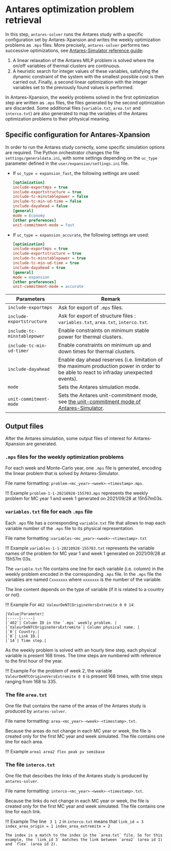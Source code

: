 # Antares optimization problem retrieval

In this step, `antares-solver` runs the Antares study with a specific configuration set by Antares-Xpansion and writes the weekly optimization problems as `.mps` files. More precisely, `antares-solver` performs two successive optimizations, see [Antares-Simulator reference guide](https://antares-simulator.readthedocs.io/en/latest/reference-guide/08-miscellaneous/#antares-at-one-glance):

1. A linear relaxation of the Antares MILP problem is solved where the on/off variables of thermal clusters are continuous.
2. A heuristic search for integer values of these variables, satisfying the dynamic constraint of the system with the smallest possible cost is then carried out. Finally, a second linear optimization with the integer variables set to the previously found values is performed. 

In Antares-Xpansion, the weekly problems solved in the first optimization step are written as `.mps` files, the files generated by the second optimization are discarded. Some additional files (`variable.txt`, `area.txt` and `interco.txt`) are also generated to map the variables of the Antares optimization problems to their phhysical meaning. 

## Specific configuration for Antares-Xpansion

In order to run the Antares study correctly, some 
specific simulation options are required. The Python orchestrator changes the file `settings/generaldata.ini`, with some settings depending on the `uc_type` parameter defined in the `user/expansion/settings.ini` file.

- If `uc_type = expansion_fast`, the following settings are used:

    ```ini
    [optimization]
    include-exportmps = true
    include-exportstructure = true
    include-tc-minstablepower = false
    include-tc-min-ud-time = false
    include-dayahead = false
    [general]
    mode = Economy
    [other preferences]
    unit-commitment-mode = fast
    ```

- If `uc_type = expansion_accurate`, the following settings are used:

    ```ini
    [optimization]
    include-exportmps = true
    include-exportstructure = true
    include-tc-minstablepower = true
    include-tc-min-ud-time = true
    include-dayahead = true
    [general]
    mode = expansion
    [other preferences]
    unit-commitment-mode = accurate
    ```

|Parameters|Remark|
|-----|-----|
|`include-exportmps`| Ask for export of `.mps` files. | 
|`include-exportstructure`| Ask for export of structure files : `variables.txt`, `area.txt`, `interco.txt`.|
|`include-tc-minstablepower`| Enable constraints on minimum stable power for thermal clusters.| 
|`include-tc-min-ud-timer`| Enable constraints on minimum up and down times for thermal clusters.| 
|`include-dayahead`| Enable day ahead reserves (i.e. limitation of the maximum production power in order to be able to react to infraday unexpected events).|
|`mode`| Sets the Antares simulation mode. | 
|`unit-commitment-mode`| Sets the Antares unit-commitment mode, see [the unit-commitment mode of Antares-Simulator](https://antares-simulator.readthedocs.io/en/latest/reference-guide/08-miscellaneous/#the-unit-commitment-mode-advanced-parameter).| 

## Output files

After the Antares simulation, some output files of interest for Antares-Xpansion are generated.

### `.mps` files for the weekly optimization problems

For each week and Monte-Carlo year, one `.mps` file is generated, encoding the linear problem that is solved by Antares-Simulator.

File name formatting: `problem-<mc_year>-<week>-<timestamp>.mps`.

!!! Example
    `problem-1-1-20210928-155703.mps` represents the weekly problem for MC year 1 and week 1 generated on 2021/09/28 at 15h57m03s.

### `variables.txt` file for each `.mps` file

Each `.mps` file has a corresponding `variable.txt` file that allows to map each variable number of the `.mps` file to its physical representation.

File name formatting :`variables-<mc_year>-<week>-<timestamp>.txt`

!!! Example
    `variables-1-1-20210928-155703.txt` represents the variable names of the problem for MC year 1 and week 1 generated on 2021/09/28 at 15h57m 03s.

The `variable.txt` file contains one line for each variable (i.e. column) in the weekly problem encoded in the corresponding `.mps` file. In the `.mps` file the variables are named `Cxxxxxxx` where `xxxxxxx` is the number of the variable.

The line content depends on the type of variable (if it is related to a country or not).

!!! Example 
    For `462 ValeurDeNTCOrigineVersExtremite 0 0 14`:

    |Value|Parameter|
    |-----|-----|
    |`462`| Column ID in the `.mps` weekly problem. | 
    |`ValeurDeNTCOrigineVersExtremite`| Column physical name. |
    |`0`| Country.| 
    |`0`| Link ID.| 
    |`14`| Time step.| 

As the weekly problem is solved with an hourly time step, each physical variable is present 168 times. The time steps are numbered with reference to the first hour of the year.

!!! Example
    For the problem of week 2, the variable `ValeurDeNTCOrigineVersExtremite 0 0` is present 168 times, with time steps ranging from 168 to 335.

### The file `area.txt`

One file that contains the name of the areas of the Antares study is produced by `antares-solver`.

File name formatting: `area-<mc_year>-<week>-<timestamp>.txt`.

Because the areas do not change in each MC year or week, the file is created only for the first MC year and week simulated. The file contains one line for each area.

!!! Example
    ```
    area1
    area2
    flex
    peak
    pv
    semibase
    ```

### The file `interco.txt`

One file that describes the links of the Antares study is produced by `antares-solver`. 

File name formatting: `interco-<mc_year>-<week>-<timestamp>.txt`.

Because the links do not change in each MC year or week, the file is created only for the first MC year and week simulated. The file contains one line for each link.

!!! Example
    The line 
    ``` 
    3 1 2
    ```
    in `interco.txt` means that 
    ```
    link_id = 3 
    index_area_origin = 1
    index_area_extremite = 2
    ```

    The index is a match to the index in the `area.txt` file. So for this example, the `link_id 3` matches the link between `area2` (area id 1) and `flex` (area id 2).
